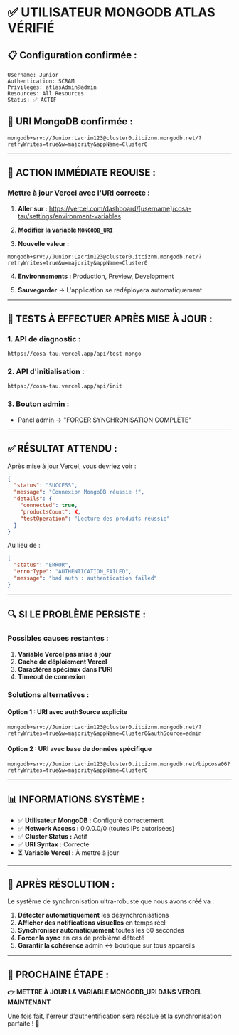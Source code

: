 # ✅ UTILISATEUR MONGODB ATLAS VÉRIFIÉ

## 📋 **Configuration confirmée :**

```
Username: Junior
Authentication: SCRAM
Privileges: atlasAdmin@admin  
Resources: All Resources
Status: ✅ ACTIF
```

## 🔗 **URI MongoDB confirmée :**
```
mongodb+srv://Junior:Lacrim123@cluster0.itciznm.mongodb.net/?retryWrites=true&w=majority&appName=Cluster0
```

---

## 🎯 **ACTION IMMÉDIATE REQUISE :**

### **Mettre à jour Vercel avec l'URI correcte :**

1. **Aller sur :** https://vercel.com/dashboard/[username]/cosa-tau/settings/environment-variables

2. **Modifier la variable `MONGODB_URI`**

3. **Nouvelle valeur :**
```
mongodb+srv://Junior:Lacrim123@cluster0.itciznm.mongodb.net/?retryWrites=true&w=majority&appName=Cluster0
```

4. **Environnements :** Production, Preview, Development

5. **Sauvegarder** → L'application se redéployera automatiquement

---

## 🧪 **TESTS À EFFECTUER APRÈS MISE À JOUR :**

### 1. **API de diagnostic :**
```
https://cosa-tau.vercel.app/api/test-mongo
```

### 2. **API d'initialisation :**
```
https://cosa-tau.vercel.app/api/init
```

### 3. **Bouton admin :**
- Panel admin → "FORCER SYNCHRONISATION COMPLÈTE"

---

## ✅ **RÉSULTAT ATTENDU :**

Après mise à jour Vercel, vous devriez voir :

```json
{
  "status": "SUCCESS",
  "message": "Connexion MongoDB réussie !",
  "details": {
    "connected": true,
    "productsCount": X,
    "testOperation": "Lecture des produits réussie"
  }
}
```

Au lieu de :
```json
{
  "status": "ERROR",
  "errorType": "AUTHENTICATION_FAILED",
  "message": "bad auth : authentication failed"
}
```

---

## 🔍 **SI LE PROBLÈME PERSISTE :**

### Possibles causes restantes :

1. **Variable Vercel pas mise à jour**
2. **Cache de déploiement Vercel**
3. **Caractères spéciaux dans l'URI**
4. **Timeout de connexion**

### Solutions alternatives :

#### Option 1 : URI avec authSource explicite
```
mongodb+srv://Junior:Lacrim123@cluster0.itciznm.mongodb.net/?retryWrites=true&w=majority&appName=Cluster0&authSource=admin
```

#### Option 2 : URI avec base de données spécifique
```
mongodb+srv://Junior:Lacrim123@cluster0.itciznm.mongodb.net/bipcosa06?retryWrites=true&w=majority&appName=Cluster0
```

---

## 📊 **INFORMATIONS SYSTÈME :**

- ✅ **Utilisateur MongoDB :** Configuré correctement
- ✅ **Network Access :** 0.0.0.0/0 (toutes IPs autorisées)
- ✅ **Cluster Status :** Actif
- ✅ **URI Syntax :** Correcte
- ⏳ **Variable Vercel :** À mettre à jour

---

## 🚀 **APRÈS RÉSOLUTION :**

Le système de synchronisation ultra-robuste que nous avons créé va :

1. **Détecter automatiquement** les désynchronisations
2. **Afficher des notifications visuelles** en temps réel
3. **Synchroniser automatiquement** toutes les 60 secondes
4. **Forcer la sync** en cas de problème détecté
5. **Garantir la cohérence** admin ↔ boutique sur tous appareils

---

## 🎯 **PROCHAINE ÉTAPE :**

**👉 METTRE À JOUR LA VARIABLE MONGODB_URI DANS VERCEL MAINTENANT**

Une fois fait, l'erreur d'authentification sera résolue et la synchronisation parfaite ! 🚀